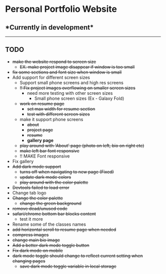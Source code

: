 # Personal Portfolio Website

## \*Currently in development\*

---

## TODO

* ~~make the website respond to screen size~~
  * ~~EX. make project image disappear if window is too small~~
* ~~fix some sections and font size when window is small~~
* Add support for different screen sizes
  * Support small phone screens and high res screens
  * ~~!! Fix project images overflowing on smaller screen sizes~~
    * need more testing with other screen sizes
      * Small phone screen sizes (Ex - Galaxy Fold)
  * ~~work on resume page~~
    * ~~set max width for resume section~~
    * ~~test with different screen sizes~~
  * make it support phone screens
    * ~~about~~
    * ~~project page~~
    * ~~resume~~
    * **gallery page**
  * ~~play around with 'About' page (photo on left, bio on right etc)~~
  * ~~make left bar font responsive~~
  * !! MAKE Font responsive
* Fix gallery
* ~~Add dark mode support~~
  * ~~turns off when navigating to new page (Fixed)~~
  * ~~update dark mode colors~~
  * ~~play around with the color palette~~
* ~~Devtools failed to load error~~
* Change tab logo
* ~~Change the color palette~~
  * ~~change the green background~~
* ~~remove dead/unused code~~
* ~~safari/chrome bottom bar blocks content~~
  * test it more
* Rename some of the classes names
* ~~add horizontal scroll to resume page when needed~~
* ~~compress images~~
* ~~change main bio image~~
* ~~Add a better dark mode toggle button~~
* ~~Fix dark mode on mobile~~
* ~~dark mode toggle should change to reflect current setting when changing pages~~
  * ~~save dark mode toggle variable in local storage~~
